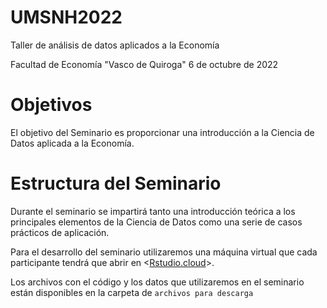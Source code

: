 # UMSNH2022
Taller de análisis de datos aplicados a la Economía

Facultad de Economía "Vasco de Quiroga" 
6 de octubre de 2022

# Objetivos
El objetivo del Seminario es proporcionar una introducción a la Ciencia de Datos aplicada a la Economía.

# Estructura del Seminario
Durante el seminario se impartirá tanto una introducción teórica a los principales elementos de la Ciencia de Datos como una serie de casos prácticos de aplicación.

Para el desarrollo del seminario utilizaremos una máquina virtual que cada participante tendrá que abrir en <[Rstudio.cloud](https://rstudio.cloud/)>.

Los archivos con el código y los datos que utilizaremos en el seminario están disponibles en la carpeta de `archivos para descarga` 
